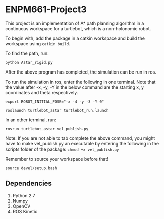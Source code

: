 # ENPM661-Project3
This project is an implementation of A* path planning algorithm in a continuous workspace for a turtlebot, which is a non-holonomic robot. 

To begin with, add the package in a catkin workspace and build the workspace using ```catkin build```.

To find the path, run:

```python Astar_rigid.py```

After the above program has completed, the simulation can be run in ros. 

To run the simulation in ros, enter the following in one terminal. Note that the value after -x, -y, -Y in the below command are the starting x, y coordinates and theta respectively.

```export ROBOT_INITIAL_POSE="-x -4 -y -3 -Y 0"```

```roslaunch turtlebot_astar turtlebot_run.launch```

In an other terminal, run: 

```rosrun turtlebot_astar vel_publish.py```

Note: If you are not able to tab complete the above command, you might have to make vel_publish.py an executable by entering the following in the scripts folder of the package: 
```chmod +x vel_publish.py```

Remember to source your workspace before that! 

```source devel/setup.bash```

## Dependencies
1. Python 2.7
2. Numpy
3. OpenCV
4. ROS Kinetic


